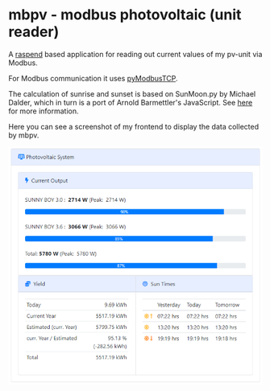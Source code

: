# mbpv - modbus photovoltaic (unit reader)
A  [raspend](https://github.com/jobe3774/raspend) based application for reading out current values of my pv-unit via Modbus.

For Modbus communication it uses [pyModbusTCP](https://github.com/sourceperl/pyModbusTCP).

The calculation of sunrise and sunset is based on SunMoon.py by Michael Dalder, which in turn is a port of Arnold Barmettler's JavaScript. See [here](https://lexikon.astronomie.info/java/sunmoon/) for more information.

Here you can see a screenshot of my frontend to display the data collected by mbpv.

![pv_display.png](./images/pv_display.png)